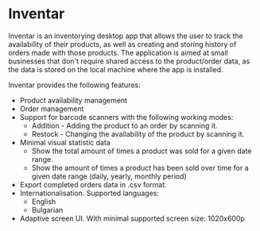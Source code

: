# Inventar
Inventar is an inventorying desktop app that allows the user to track the availability of their products, as well as creating and storing history of orders made with those products.
The application is aimed at small businesses that don't require shared access to the product/order data, as the data is stored on the local machine where the app is installed. 

Inventar provides the following features:
- Product availability management
- Order management
- Support for barcode scanners with the following working modes:
  - Addition - Adding the product to an order by scanning it.
  - Restock - Changing the availability of the product by scanning it.
- Minimal visual statistic data
  - Show the total amount of times a product was sold for a given date range.
  - Show the amount of times a product has been sold over time for a given date range (daily, yearly, monthly period)
- Export completed orders data in .csv format.
- Internationalisation. Supported languages:
  - English
  - Bulgarian
- Adaptive screen UI. With minimal supported screen size: 1020x600p